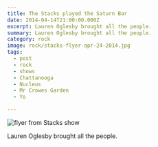 ```yaml
---
title: The Stacks played the Saturn Bar
date: 2014-04-14T21:00:00.000Z
excerpt: Lauren Oglesby brought all the people.
summary: Lauren Oglesby brought all the people.
category: rock
image: rock/stacks-flyer-apr-24-2014.jpg
tags:
  - post 
  - rock
  - shows
  - Chattanooga
  - Nucleus
  - Mr Crowes Garden
  - Yo

---
```


![flyer from Stacks show](/static/img/rock/stacks-flyer-apr-24-2014.jpg "flyer from Stacks show")

Lauren Oglesby brought all the people.